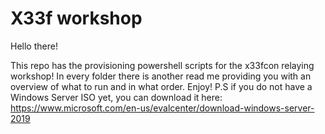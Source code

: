 # X33f workshop

Hello there! 

This repo has the provisioning powershell scripts for the x33fcon relaying workshop! 
In every folder there is another read me providing you with an overview of what to run and in what order.
Enjoy! 
P.S if you do not have a Windows Server ISO yet, you can download it here: https://www.microsoft.com/en-us/evalcenter/download-windows-server-2019

